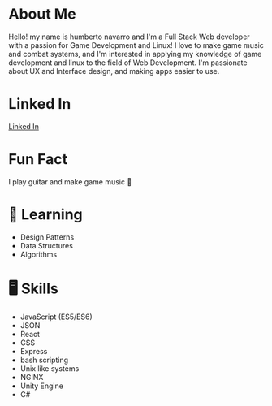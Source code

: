 
# About Me
Hello! my name is humberto navarro and I'm a Full Stack Web developer with a passion for Game Development and Linux! I love to make game music and  combat systems, and I'm interested in applying my knowledge of game development and linux to the field of Web Development. I'm passionate about UX and Interface design, and making apps easier to use.

# Linked In 
[Linked In](https://www.linkedin.com/in/humbertovnavarro/)

# Fun Fact
I play guitar and make game music 🎸

# 🌱 Learning
* Design Patterns
* Data Structures
* Algorithms

# 🖥️ Skills
* JavaScript (ES5/ES6)
* JSON
* React
* CSS
* Express
* bash scripting
* Unix like systems
* NGINX
* Unity Engine
* C#
